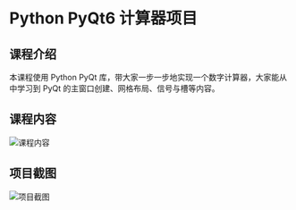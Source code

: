 # Python PyQt6 计算器项目

## 课程介绍

本课程使用 Python PyQt 库，带大家一步一步地实现一个数字计算器，大家能从中学习到 PyQt 的主窗口创建、网格布局、信号与槽等内容。

## 课程内容

![课程内容](课程内容.png)

## 项目截图

![项目截图](项目截图.png)

